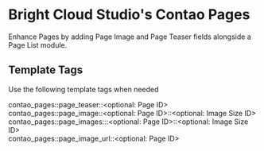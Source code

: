 # Bright Cloud Studio's Contao Pages
Enhance Pages by adding Page Image and Page Teaser fields alongside a Page List module.

## Template Tags
Use the following template tags when needed

contao_pages::page_teaser::<optional: Page ID>  
contao_pages::page_image::<optional: Page ID>::<optional: Image Size ID>  
contao_pages::page_images:<Image Index>::<optional: Page ID>::<optional: Image Size ID>  
contao_pages::page_image_url::<optional: Page ID>  

